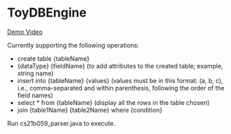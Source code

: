# ToyDBEngine
[Demo Video](https://www.youtube.com/watch?v=w1IdHESAFAE)

Currently supporting the following operations:
  - create table {tableName}
  - {dataType} {fieldName} (to add attributes to the created table; example, string name)
  - insert into {tableName} {values} (values must be in this format: (a, b, c), i.e., comma-separated and within parenthesis, following the order of the field names)
  - select * from {tableName} (display all the rows in the table chosen)
  - join {table1Name} {table2Name} where {condition}

Run cs21b059_parser.java to execute.